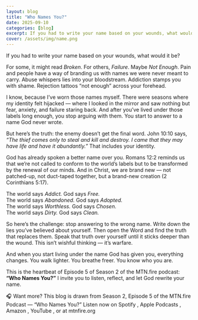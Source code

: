 ```yaml
---
layout: blog
title: "Who Names You?"
date: 2025-09-10
categories: [blog]
excerpt: If you had to write your name based on your wounds, what would it be? 
cover: /assets/img/name.png
---
```


If you had to write your name based on your wounds, what would it be?  

For some, it might read *Broken*. For others, *Failure*. Maybe *Not Enough*. Pain and people have a way of branding us with names we were never meant to carry. Abuse whispers lies into your bloodstream. Addiction stamps you with shame. Rejection tattoos “not enough” across your forehead.  

I know, because I’ve worn those names myself. There were seasons where my identity felt hijacked — where I looked in the mirror and saw nothing but fear, anxiety, and failure staring back. And after you’ve lived under those labels long enough, you stop arguing with them. You start to answer to a name God never wrote.  

But here’s the truth: the enemy doesn’t get the final word. John 10:10 says, *“The thief comes only to steal and kill and destroy. I came that they may have life and have it abundantly.”* That includes your identity.  

God has already spoken a better name over you. Romans 12:2 reminds us that we’re not called to conform to the world’s labels but to be transformed by the renewal of our minds. And in Christ, we are brand new — not patched-up, not duct-taped together, but a brand-new creation (2 Corinthians 5:17).  

The world says *Addict.* God says *Free.*  
The world says *Abandoned.* God says *Adopted.*  
The world says *Worthless.* God says *Chosen.*  
The world says *Dirty.* God says *Clean.*  

So here’s the challenge: stop answering to the wrong name. Write down the lies you’ve believed about yourself. Then open the Word and find the truth that replaces them. Speak that truth over yourself until it sticks deeper than the wound. This isn’t wishful thinking — it’s warfare.  

And when you start living under the name God has given you, everything changes. You walk lighter. You breathe freer. You know who you are.  

This is the heartbeat of Episode 5 of Season 2 of the MTN.fire podcast: **“Who Names You?”** I invite you to listen, reflect, and let God rewrite your name.  

🎧 Want more? This blog is drawn from Season 2, Episode 5 of the MTN.fire Podcast — “Who Names You?”
Listen now on Spotify
, Apple Podcasts
, Amazon
, YouTube
, or at mtnfire.org
